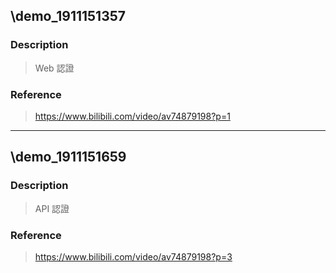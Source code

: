 ## \demo_1911151357

### Description
> Web 認證

### Reference

> https://www.bilibili.com/video/av74879198?p=1

-------

## \demo_1911151659

### Description
> API 認證

### Reference

> https://www.bilibili.com/video/av74879198?p=3

